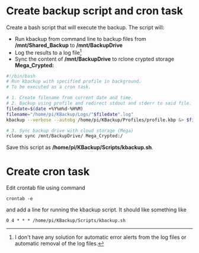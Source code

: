 # Create backup script and cron task

Create a bash script that will execute the backup. The script will:

* Run kbackup from command line to backup files from **/mnt/Shared_Backup** to **/mnt/BackupDrive**
* Log the results to a log file[^1]
* Sync the content of **/mnt/BackupDrive** to rclone crypted storage **Mega_Crypted:**

```bash
#!/bin/bash
# Run kbackup with specified profile in background.
# To be executed as a cron task.

# 1. Create filename from current date and time.
# 2. Backup using profile and redirect stdout and stderr to said file.
filedate=$(date +%Y%m%d-%H%M)
filename="/home/pi/KBackup/Logs/"$filedate".log"
kbackup --verbose --autobg /home/pi/KBackup/Profiles/profile.kbp &> $filename

# 3. Sync backup drive with cloud storage (Mega)
rclone sync /mnt/BackupDrive/ Mega_Crypted:/
```

Save this script as **/home/pi/KBackup/Scripts/kbackup.sh**.

# Create cron task

Edit crontab file using command

`crontab -e`

and add a line for running the kbackup script. It should like something like

```text
0 4 * * * /home/pi/KBackup/Scripts/kbackup.sh
```

[^1]: I don't have any solution for automatic error alerts from the log files or automatic removal of the log files.